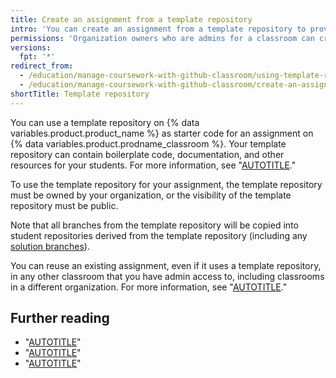 ```yaml
---
title: Create an assignment from a template repository
intro: 'You can create an assignment from a template repository to provide starter code, documentation, and other resources to your students.'
permissions: 'Organization owners who are admins for a classroom can create an assignment from a template repository that is public or owned by the organization. {% data reusables.classroom.classroom-admins-link %}'
versions:
  fpt: '*'
redirect_from:
  - /education/manage-coursework-with-github-classroom/using-template-repos-for-assignments
  - /education/manage-coursework-with-github-classroom/create-an-assignment-from-a-template-repository
shortTitle: Template repository
---
```

You can use a template repository on {% data variables.product.product_name %} as starter code for an assignment on {% data variables.product.prodname_classroom %}. Your template repository can contain boilerplate code, documentation, and other resources for your students. For more information, see "[AUTOTITLE](/repositories/creating-and-managing-repositories/creating-a-template-repository)."

To use the template repository for your assignment, the template repository must be owned by your organization, or the visibility of the template repository must be public.

Note that all branches from the template repository will be copied into student repositories derived from the template repository (including any [solution branches](https://github.com/education/classroom/issues/2453)).

You can reuse an existing assignment, even if it uses a template repository, in any other classroom that you have admin access to, including classrooms in a different organization. For more information, see "[AUTOTITLE](/education/manage-coursework-with-github-classroom/teach-with-github-classroom/reuse-an-assignment)."

## Further reading

- "[AUTOTITLE](/education/manage-coursework-with-github-classroom/teach-with-github-classroom/create-an-individual-assignment)"
- "[AUTOTITLE](/education/manage-coursework-with-github-classroom/teach-with-github-classroom/create-a-group-assignment)"
- "[AUTOTITLE](/education/manage-coursework-with-github-classroom/teach-with-github-classroom/using-github-classroom-with-github-cli)"
